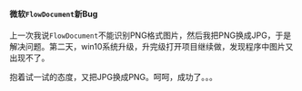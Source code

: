 #### 微软`FlowDocument`新Bug

上一次我说`FlowDocument`不能识别PNG格式图片，然后我把PNG换成JPG，于是解决问题。第二天，win10系统升级，升完级打开项目继续做，发现程序中图片又出现不了。

抱着试一试的态度，又把JPG换成PNG。呵呵，成功了。。。